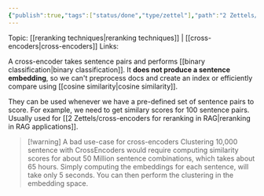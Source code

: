 ```yaml
---
{"publish":true,"tags":["status/done","type/zettel"],"path":"2 Zettels/drawbacks of cross-encoders.md","permalink":"/2-zettels/drawbacks-of-cross-encoders/","PassFrontmatter":true}
---
```



Topic: [[reranking techniques\|reranking techniques]] | [[cross-encoders\|cross-encoders]]
Links:

A cross-encoder takes sentence pairs and performs [[binary classification\|binary classification]]. It **does not produce a sentence embedding**, so we can't preprocess docs and create an index or efficiently compare using [[cosine similarity\|cosine similarity]]. 

They can be used whenever we have a pre-defined set of sentence pairs to score. For example, we need to get similary scores for 100 sentence pairs. Usually used for [[2 Zettels/cross-encoders for reranking in RAG\|reranking in RAG applications]]. 

> [!warning] A bad use-case for cross-encoders
> Clustering 10,000 sentence with CrossEncoders would require computing similarity scores for about 50 Million sentence combinations, which takes about 65 hours. Simply computing the embeddings for each sentence, will take only 5 seconds. You can then perform the clustering in the embedding space.